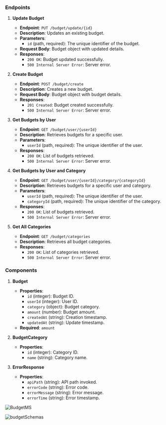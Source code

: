 

### Endpoints

1. **Update Budget**
   - **Endpoint**: `PUT /budget/update/{id}`
   - **Description**: Updates an existing budget.
   - **Parameters**: 
     - `id` (path, required): The unique identifier of the budget.
   - **Request Body**: Budget object with updated details.
   - **Responses**: 
     - `200 OK`: Budget updated successfully.
     - `500 Internal Server Error`: Server error.

2. **Create Budget**
   - **Endpoint**: `POST /budget/create`
   - **Description**: Creates a new budget.
   - **Request Body**: Budget object with budget details.
   - **Responses**: 
     - `201 Created`: Budget created successfully.
     - `500 Internal Server Error`: Server error.

3. **Get Budgets by User**
   - **Endpoint**: `GET /budget/user/{userId}`
   - **Description**: Retrieves budgets for a specific user.
   - **Parameters**: 
     - `userId` (path, required): The unique identifier of the user.
   - **Responses**: 
     - `200 OK`: List of budgets retrieved.
     - `500 Internal Server Error`: Server error.

4. **Get Budgets by User and Category**
   - **Endpoint**: `GET /budget/user/{userId}/category/{categoryId}`
   - **Description**: Retrieves budgets for a specific user and category.
   - **Parameters**: 
     - `userId` (path, required): The unique identifier of the user.
     - `categoryId` (path, required): The unique identifier of the category.
   - **Responses**: 
     - `200 OK`: List of budgets retrieved.
     - `500 Internal Server Error`: Server error.

5. **Get All Categories**
   - **Endpoint**: `GET /budget/categories`
   - **Description**: Retrieves all budget categories.
   - **Responses**: 
     - `200 OK`: List of categories retrieved.
     - `500 Internal Server Error`: Server error.

### Components

1. **Budget**
   - **Properties**: 
     - `id` (integer): Budget ID.
     - `userId` (integer): User ID.
     - `category` (object): Budget category.
     - `amount` (number): Budget amount.
     - `createdAt` (string): Creation timestamp.
     - `updatedAt` (string): Update timestamp.
   - **Required**: `amount`

2. **BudgetCategory**
   - **Properties**: 
     - `id` (integer): Category ID.
     - `name` (string): Category name.

3. **ErrorResponse**
   - **Properties**: 
     - `apiPath` (string): API path invoked.
     - `errorCode` (string): Error code.
     - `errorMessage` (string): Error message.
     - `errorTime` (string): Error timestamp.
    
![BudgetMS](https://github.com/MentalCoder91/myfinex-budget-service/assets/97496417/67c64c7b-8fd7-4ac9-89a9-f9409edc6bd9)


![budgetSchemas](https://github.com/MentalCoder91/myfinex-budget-service/assets/97496417/c49ca453-45da-407e-8461-850f9908a652)



